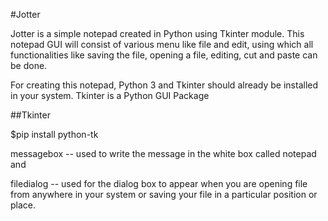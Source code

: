 #Jotter

Jotter is a simple notepad created in Python using Tkinter module. This notepad GUI will consist of various menu like file and edit, using which all functionalities like saving the file, opening a file, editing, cut and paste can be done.

For creating this notepad, Python 3 and Tkinter should already be installed in your system. Tkinter is a Python GUI Package

##Tkinter

$pip install python-tk 



messagebox -- used to write the message in the white box called notepad and 

filedialog -- used for the dialog box to appear when  you are opening file from anywhere in your system or saving your file in a particular position or place.



